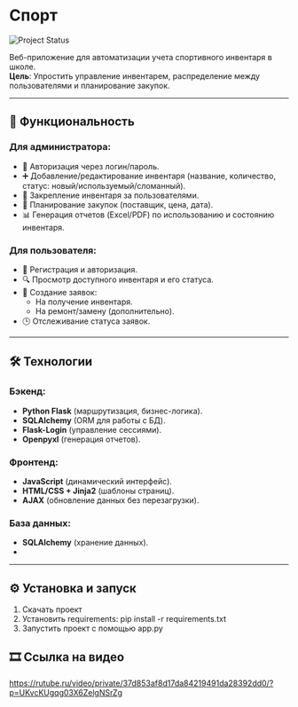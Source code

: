 # Спорт

![Project Status](https://img.shields.io/badge/status-active-brightgreen) 

Веб-приложение для автоматизации учета спортивного инвентаря в школе.  
**Цель**: Упростить управление инвентарем, распределение между пользователями и планирование закупок.

---

## 🚀 Функциональность

### **Для администратора**:
- 🔐 Авторизация через логин/пароль.
- ➕ Добавление/редактирование инвентаря (название, количество, статус: новый/используемый/сломанный).
- 📌 Закрепление инвентаря за пользователями.
- 📅 Планирование закупок (поставщик, цена, дата).
- 📊 Генерация отчетов (Excel/PDF) по использованию и состоянию инвентаря.

### **Для пользователя**:
- 👤 Регистрация и авторизация.
- 🔍 Просмотр доступного инвентаря и его статуса.
- 📨 Создание заявок:
  - На получение инвентаря.
  - На ремонт/замену (дополнительно).
- 🕒 Отслеживание статуса заявок.

---

## 🛠 Технологии

### Бэкенд:
- **Python Flask** (маршрутизация, бизнес-логика).
- **SQLAlchemy** (ORM для работы с БД).
- **Flask-Login** (управление сессиями).
- **Openpyxl** (генерация отчетов).

### Фронтенд:
- **JavaScript** (динамический интерфейс).
- **HTML/CSS + Jinja2** (шаблоны страниц).
- **AJAX** (обновление данных без перезагрузки).

### База данных:
- **SQLAlchemy** (хранение данных).
- 
---

## ⚙️ Установка и запуск

1) Скачать проект
2) Установить requirements:
   pip install -r requirements.txt
3) Запустить проект с помощью app.py


## 🎞 Ссылка на видео

https://rutube.ru/video/private/37d853af8d17da84219491da28392dd0/?p=UKvcKUgqg03X6ZelgNSrZg
